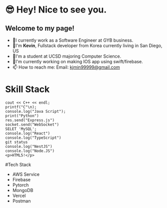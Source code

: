 # 😎 Hey! Nice to see you.
## Welcome to my page! 
- 👯I currently work as a Software Engineer at GYB business.
- 🤔I'm <strong>Kevin</strong>, Fullstack developer from Korea currently living in San Diego, US
- 🔭I'm a student at UCSD majoring Computer Science.
- 💬I'm currently working on making IOS app using swift/firebase.
- 📫 How to reach me: Email: kjmin99999@gmail.com 

# Skill Stack
```
cout << C++ << endl;
printf("C"\n);
console.log("Java Script");
print("Python")
res.send("Express.js")
socket.send("WebSocket")
SELET 'MySQL';
console.log("React")
console.log("TypeScript")
git status
console.log("NestJS")
console.log("Node.JS")
<p>HTML5!</p>
```
#Tech Stack
- AWS Service
- Firebase
- Pytorch
- MongoDB
- Vercel
- Postman
            

